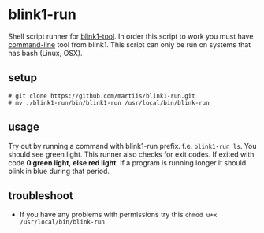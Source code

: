 # blink1-run
Shell script runner for [blink1-tool][2]. In order this script to work you must have [command-line][1] tool from blink1. This script can only be run on systems that has bash (Linux, OSX).

## setup
```
# git clone https://github.com/martiis/blink1-run.git
# mv ./blink1-run/bin/blink1-run /usr/local/bin/blink-run
```

## usage
Try out by running a command with blink1-run prefix. f.e. `blink1-run ls`. You should see green light. This runner also checks for exit codes. If exited with code **0 green light**, **else red light**. If a program is running longer it should blink in blue during that period. 

## troubleshoot
 - If you have any problems with permissions try this `chmod u+x /usr/local/bin/blink-run`


[1]: https://blink1.thingm.com/blink1-tool/
[2]: https://blink1.thingm.com
